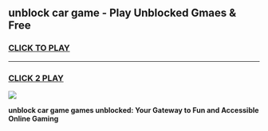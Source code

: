 
## unblock car game - Play Unblocked Gmaes & Free
<h3>
<a href="https://premium.freeplayer.one?title=unblock_car_game&ref=20F">CLICK TO PLAY</a></h3>
<hr>

<h3>
<a href="https://premium.freeplayer.one?title=unblock_car_game&ref=20F">CLICK 2 PLAY</a>
  
</h3>

<a href="https://premium.freeplayer.one?title=unblock_car_game&ref=20F/"><img src="https://clearcache.store/games.png"></a>


**unblock car game games unblocked: Your Gateway to Fun and Accessible Online Gaming**
